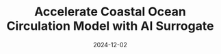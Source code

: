 ---
title: "Accelerate Coastal Ocean Circulation Model with AI Surrogate"
collection: publications
date: 2024-12-02
venue: 'In 39th IEEE International Parallel &amp; Distributed Processing Symposium.  (<b>IPDPS&apos;25 </b>)'
paperurl: 'https://arxiv.org/abs/2410.14952'
authors: 'Zelin Xu, <u>Jie Ren</u>, Yupu Zhang, Jose Maria Gonzalez Ondina, Maitane Olabarrieta, Tingsong Xiao, Wenchong He, Zibo Liu, Shigang Chen, Kaleb Smith, and Zhe Jiang'
---